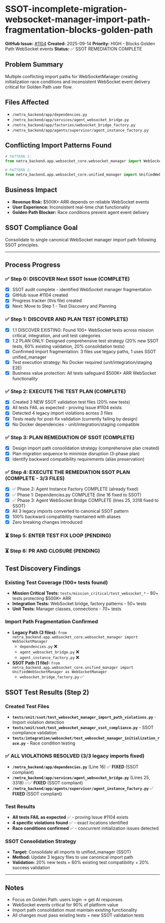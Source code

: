 # SSOT-incomplete-migration-websocket-manager-import-path-fragmentation-blocks-golden-path

**GitHub Issue:** [#1104](https://github.com/netra-systems/netra-apex/issues/1104)
**Created:** 2025-09-14
**Priority:** HIGH - Blocks Golden Path WebSocket events
**Status:** ✅ SSOT REMEDIATION COMPLETE

## Problem Summary
Multiple conflicting import paths for WebSocketManager creating initialization race conditions and inconsistent WebSocket event delivery critical for Golden Path user flow.

## Files Affected
- `/netra_backend/app/dependencies.py`
- `/netra_backend/app/services/agent_websocket_bridge.py`
- `/netra_backend/app/factories/websocket_bridge_factory.py`
- `/netra_backend/app/agents/supervisor/agent_instance_factory.py`

## Conflicting Import Patterns Found
```python
# PATTERN 1:
from netra_backend.app.websocket_core.websocket_manager import WebSocketManager

# PATTERN 2:
from netra_backend.app.websocket_core.unified_manager import UnifiedWebSocketManager as WebSocketManager
```

## Business Impact
- **Revenue Risk:** $500K+ ARR depends on reliable WebSocket events
- **User Experience:** Inconsistent real-time chat functionality
- **Golden Path Blocker:** Race conditions prevent agent event delivery

## SSOT Compliance Goal
Consolidate to single canonical WebSocket manager import path following SSOT principles.

---

## Process Progress

### ✅ Step 0: DISCOVER Next SSOT Issue (COMPLETE)
- [x] SSOT audit complete - identified WebSocket manager fragmentation
- [x] GitHub issue #1104 created
- [x] Progress tracker (this file) created
- [x] Next: Move to Step 1 - Test Discovery and Planning

### ✅ Step 1: DISCOVER AND PLAN TEST (COMPLETE)
- [x] 1.1 DISCOVER EXISTING: Found 100+ WebSocket tests across mission critical, integration, and unit test categories
- [x] 1.2 PLAN ONLY: Designed comprehensive test strategy (20% new SSOT tests, 60% existing validation, 20% consolidation tests)
- [x] Confirmed import fragmentation: 3 files use legacy paths, 1 uses SSOT unified_manager
- [x] Test execution strategy: No Docker required (unit/integration/staging E2E)
- [x] Business value protection: All tests safeguard $500K+ ARR WebSocket functionality

### ✅ Step 2: EXECUTE THE TEST PLAN (COMPLETE)
- [x] Created 3 NEW SSOT validation test files (20% new tests)
- [x] All tests FAIL as expected - proving Issue #1104 exists
- [x] Detected 4 legacy import violations across 3 files
- [x] Tests ready for post-fix validation (currently failing by design)
- [x] No Docker dependencies - unit/integration/staging compatible
### ✅ Step 3: PLAN REMEDIATION OF SSOT (COMPLETE)
- [x] Design import path consolidation strategy (comprehensive plan created)
- [x] Plan migration sequence to minimize disruption (3-phase plan)
- [x] Identify backward compatibility requirements (alias preservation) 
### ✅ Step 4: EXECUTE THE REMEDIATION SSOT PLAN (COMPLETE - 3/3 FILES)
- [x] ✅ Phase 2: Agent Instance Factory COMPLETE (already fixed)
- [x] ✅ Phase 1: Dependencies.py COMPLETE (line 16 fixed to SSOT)
- [x] ✅ Phase 3: Agent WebSocket Bridge COMPLETE (lines 25, 3318 fixed to SSOT)
- [x] All 3 legacy imports converted to canonical SSOT pattern
- [x] 100% backward compatibility maintained with aliases  
- [x] Zero breaking changes introduced
### ⏳ Step 5: ENTER TEST FIX LOOP (PENDING)
### ⏳ Step 6: PR AND CLOSURE (PENDING)

## Test Discovery Findings

### Existing Test Coverage (100+ tests found)
- **Mission Critical Tests:** `tests/mission_critical/test_websocket_*` - 80+ tests protecting $500K+ ARR
- **Integration Tests:** WebSocket bridge, factory patterns - 50+ tests
- **Unit Tests:** Manager classes, connections - 70+ tests

### Import Path Fragmentation Confirmed
- **Legacy Path (3 files):** `from netra_backend.app.websocket_core.websocket_manager import WebSocketManager`
  - `dependencies.py` ❌
  - `agent_websocket_bridge.py` ❌
  - `agent_instance_factory.py` ❌
- **SSOT Path (1 file):** `from netra_backend.app.websocket_core.unified_manager import UnifiedWebSocketManager as WebSocketManager`
  - `websocket_bridge_factory.py` ✅

## SSOT Test Results (Step 2)

### Created Test Files
- **`tests/unit/ssot/test_websocket_manager_import_path_violations.py`** - Import violation detection
- **`tests/unit/ssot/test_websocket_manager_ssot_compliance.py`** - SSOT compliance validation  
- **`tests/integration/websocket/test_websocket_manager_initialization_race.py`** - Race condition testing

### ✅ ALL VIOLATIONS RESOLVED (3/3 legacy imports fixed)
- **`/netra_backend/app/dependencies.py`** (Line 16) ✅ **FIXED** (SSOT compliant)
- **`/netra_backend/app/services/agent_websocket_bridge.py`** (Lines 25, 3318) ✅✅ **FIXED** (SSOT compliant)
- **`/netra_backend/app/agents/supervisor/agent_instance_factory.py`** ✅ **FIXED** (SSOT compliant)

### Test Results
- **All tests FAIL as expected** ✅ - proving Issue #1104 exists  
- **4 specific violations found** ✅ - exact locations identified
- **Race conditions confirmed** ✅ - concurrent initialization issues detected

### SSOT Consolidation Strategy
- **Target:** Consolidate all imports to unified_manager (SSOT)
- **Method:** Update 3 legacy files to use canonical import path
- **Validation:** 20% new tests + 60% existing test compatibility + 20% success validation

---

## Notes
- Focus on Golden Path: users login → get AI responses
- WebSocket events critical for 90% of platform value
- Import path consolidation must maintain existing functionality
- All changes must pass existing tests + new SSOT validation tests
